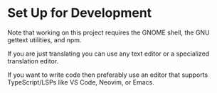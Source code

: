 
# Set Up for Development

Note that working on this project requires the GNOME shell,
the GNU gettext utilities, and npm.

If you are just translating you can use any text editor or
a specialized translation editor.

If you want to write code then preferably use an editor that supports
TypeScript/LSPs like VS Code, Neovim, or Emacs.


